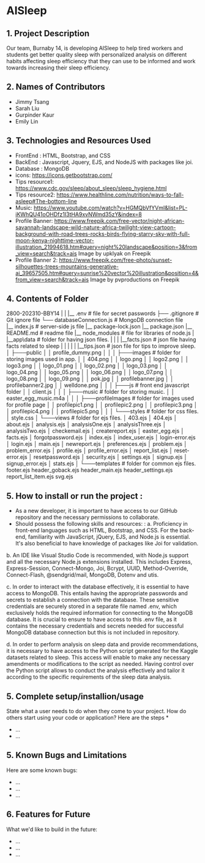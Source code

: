 # AISleep

## 1. Project Description
Our team, Burnaby 14, is developing AISleep to help tired workers and students get better quality sleep with personalized analysis on different habits affecting sleep efficiency that they can use to be informed and work towards increasing their sleep efficiency.

## 2. Names of Contributors
 
* Jimmy Tsang
* Sarah Liu
* Gurpinder Kaur
* Emily Lin
	
## 3. Technologies and Resources Used

* FrontEnd :  HTML, Bootstrap, and CSS
* BackEnd : Javascript, Jquery, EJS, and NodeJS with packages like joi.
* Database : MongoDB
* icons: https://icons.getbootstrap.com/
* Tips resource1: https://www.cdc.gov/sleep/about_sleep/sleep_hygiene.html
* Tips resource2: https://www.healthline.com/nutrition/ways-to-fall-asleep#The-bottom-line
* Music: https://www.youtube.com/watch?v=HGMQbVfYVmI&list=PL-iKWhQU41oOHDfz1I3tHA9xvNWmd35zY&index=8
* Profile Banner: https://www.freepik.com/free-vector/night-african-savannah-landscape-wild-nature-africa-twilight-view-cartoon-background-with-road-trees-rocks-birds-flying-starry-sky-with-full-moon-kenya-nighttime-vector-illustration_21994618.htm#query=night%20landscape&position=3&from_view=search&track=ais Image by upklyak on Freepik
* Profile Banner 2: https://www.freepik.com/free-photo/sunset-silhouettes-trees-mountains-generative-ai_39657505.htm#query=sunrise%20vector%20illustration&position=4&from_view=search&track=ais Image by pvproductions on Freepik


## 4. Contents of Folder

2800-202310-BBY14
|
|
|__ .env                        # file for secret passwords
├── .gitignore                  # Git ignore file
└──  databaseConnection.js      # MongoDB connection file                 
|__  index.js                   # server-side js file
|__  package-lock.json
|__  package.json
|__  README.md                  # readme file
|__  node_modules               # file for libraries of node.js
|
|__app\data                     # folder for having json files.
|    |
|    |__facts.json              # json file having facts related to sleep 
|    |
|    |
|    |__tips.json               # json file for tips to improve sleep.
│
├───public
│   │   profile_dummy.png
│   │
│   ├───images                  # folder for storing images used in app.
│   │       404.png
│   │       logo.png
│   │       logo2.png
│   │       logo3.png
│   │       logo_01.png
│   │       logo_02.png
│   │       logo_03.png
│   │       logo_04.png
│   │       logo_05.png
│   │       logo_06.png
│   │       logo_07.png
│   │       logo_08.png
│   │       logo_09.png
│   │       pok.jpg
│   │       profilebanner.jpg
│   │       profilebanner2.jpg
│   │       welldone.png
│   │
│   ├───js                      # front end javascript folder
│   │       client.js
│   │
│   ├───music                   # folder for storing music.
│   │       easter_egg_music.m4a
│   │
│   ├───profileImages           # folder for images used for profile page
│   │       profilepic1.png
│   │       profilepic2.png
│   │       profilepic3.png
│   │       profilepic4.png
│   │       profilepic5.png
│   │
│   └───styles                  # folder for css files.
│           style.css
│
└───views                       # folder for ejs files.
    │   403.ejs
    │   404.ejs
    │   about.ejs
    │   analysis.ejs
    │   analysisOne.ejs
    │   analysisThree.ejs
    │   analysisTwo.ejs
    │   checkemail.ejs
    │   createreport.ejs
    │   easter_egg.ejs
    │   facts.ejs
    │   forgotpassword.ejs
    │   index.ejs
    │   index_user.ejs
    │   login-error.ejs
    │   login.ejs
    │   main.ejs
    │   newreport.ejs
    │   preferences.ejs
    │   problem.ejs
    │   problem_error.ejs
    │   profile.ejs
    │   profile_error.ejs
    │   report_list.ejs
    │   reset-error.ejs
    │   resetpassword.ejs
    │   security.ejs
    │   settings.ejs
    │   signup.ejs
    │   signup_error.ejs
    │   stats.ejs
    │
    └───templates            # folder for common ejs files.
            footer.ejs
            header_goback.ejs
            header_main.ejs
            header_settings.ejs
            report_list_item.ejs
            svg.ejs



## 5. How to install or run the project :

* As a new developer, it is important to have access to our GitHub repository and the necessary permissions to collaborate. 
* Should possess the following skills and resources: :
a. Proficiency in front-end languages such as HTML, Bootstrap, and CSS. For the back-end, familiarity with JavaScript, jQuery, EJS, and Node.js is essential. It's also beneficial to have knowledge of packages like Joi for validation.

b. An IDE like Visual Studio Code is recommended, with Node.js support and all the necessary Node.js extensions installed. This includes Express, Express-Session, Connect-Mongo, Joi, Bcrypt, UUID, Method-Override, Connect-Flash, @sendgrid/mail, MongoDB, Dotenv and utis.

c. In order to interact with the database effectively, it is essential to have access to MongoDB. This entails having the appropriate passwords and secrets to establish a connection with the database. These sensitive credentials are securely stored in a separate file named .env, which exclusively holds the required information for connecting to the MongoDB database. It is crucial to ensure to have access to this .env file, as it contains the necessary credentials and secrets needed for successful MongoDB database connection but this is not included in repository.

d. In order to perform analysis on sleep data and provide recommendations, it is necessary to have access to the Python script generated for the Kaggle datasets related to sleep. This access will enable  to make any necessary amendments or modifications to the script as needed. Having control over the Python script allows  to conduct the analysis effectively and tailor it according to the specific requirements of the sleep data analysis.


## 5. Complete setup/installion/usage
State what a user needs to do when they come to your project.  How do others start using your code or application?
Here are the steps
*  
* ...
* ...

## 5. Known Bugs and Limitations
Here are some known bugs:
* ...
* ...
* ...

## 6. Features for Future
What we'd like to build in the future:
* ...
* ...
* ...